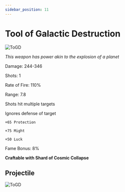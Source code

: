 ```yaml
---
sidebar_position: 11
---
```


# Tool of Galactic Destruction

![ToGD](https://vwiki.valorserver.com/api/item/picture/tool%20of%20galactic%20destruction)

<i>This weapon has power akin to the explosion of a planet</i>

Damage: 244-346

Shots: 1

Rate of Fire: 110%

Range: 7.8

Shots hit multiple targets

Ignores defense of target

    +65 Protection
    
    +75 Might
    
    +50 Luck
    
Fame Bonus: 8%

**Craftable with Shard of Cosmic Collapse**

## Projectile

![ToGD](https://cdn.discordapp.com/attachments/953134990428868629/981328127114485800/toolofgalacticdestruction.gif)
